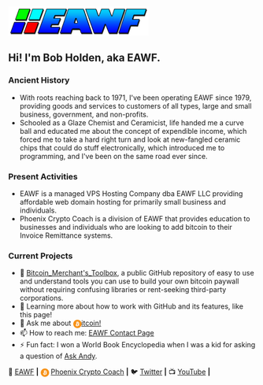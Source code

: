 [![bg][banner]][website]
## Hi! I'm Bob Holden, aka EAWF.
### Ancient History
* With roots reaching back to 1971, I've been operating EAWF since 1979, providing goods and services to customers of all types, large and small business, government, and non-profits.
* Schooled as a Glaze Chemist and Ceramicist, life handed me a curve ball and educated me about the concept of expendible income, which forced me to take a hard right turn and look at new-fangled ceramic chips that could do stuff electronically, which introduced me to programming, and I've been on the same road ever since.
### Present Activities
* EAWF is a managed VPS Hosting Company dba EAWF LLC providing affordable web domain hosting for primarily small business and individuals.
* Phoenix Crypto Coach is a division of EAWF that provides education to businesses and individuals who are looking to add bitcoin to their Invoice Remittance systems.
### Current Projects 
- 🔭 [Bitcoin_Merchant's_Toolbox][Toolbox], a public GitHub repository of easy to use and understand tools you can use to build your own bitcoin paywall without requiring confusing libraries or rent-seeking third-party corporations.
- 🌱 Learning more about how to work with GitHub and its features, like this page!
- 💬 Ask me about [<img src="https://raw.githubusercontent.com/EAWF/EAWF/master/btc.svg" valign=middle height=17>itcoin!][PCC]
- 📫 How to reach me: [EAWF Contact Page][contact] 
- ⚡ Fun fact: I won a World Book Encyclopedia when I was a kid for asking a question of [Ask Andy](http://www.youaskandy.com/questions-answers/article-series-1960/15510-how-many-red-blood-corpuscles-do-we-have).

🏡 [EAWF][website] **|** 
<img src="https://raw.githubusercontent.com/EAWF/EAWF/master/btc.svg" valign=middle height=17> [Phoenix Crypto Coach][PCC] **|** 
🐦 [Twitter][twitter] **|** 
📺 [YouTube][youtube] **|** 

[banner]: https://raw.githubusercontent.com/EAWF/EAWF/master/EAWF.png
[website]: http://eawf.com
[PCC]: https://phoenixcryptocoach.com
[Toolbox]: https://github.com/EAWF/Bitcoin-Merchants-Toolbox
[contact]: http://eawf.com/contact.php
[twitter]: https://twitter.com/EAWFbob
[youtube]: https://www.youtube.com/channel/UCeKJvcNn_uIJD8fPZzLH5KQ
